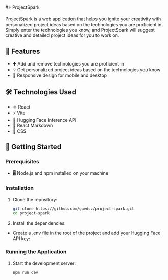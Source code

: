 #⚡ ProjectSpark

ProjectSpark is a web application that helps you ignite your creativity with personalized project ideas based on the technologies you are proficient in. Simply enter the technologies you know, and ProjectSpark will suggest creative and detailed project ideas for you to work on.

## 🌟 Features

- ➕ Add and remove technologies you are proficient in
- 💡 Get personalized project ideas based on the technologies you know
- 📱 Responsive design for mobile and desktop

## 🛠️ Technologies Used

- ⚛️ React
- ⚡ Vite
- 🤗 Hugging Face Inference API
- 📝 React Markdown
- 🎨 CSS

## 🚀 Getting Started

### Prerequisites

- 🖥️ Node.js and npm installed on your machine

### Installation

1. Clone the repository:

   ```sh
   git clone https://github.com/guvdsz/project-spark.git
   cd project-spark
   
2. Install the dependencies:

- Create a .env file in the root of the project and add your Hugging Face API key:

### Running the Application

1. Start the development server:

   ```sh
   npm run dev
